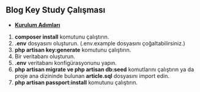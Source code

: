 ## Blog Key Study Çalışması

- <u><b>Kurulum Adımları</b></u>

<ol start="1">
<li><b>composer install</b> komutunu çalıştırın.</li>
<li><b>.env</b> dosyasını oluşturun. (.env.example dosyasını çoğaltabilirsiniz.)</li>
<li><b>php artisan key:generate</b> komutunu çalıştırın.</li>
<li>Bir veritabanı oluşturun.</li>
<li><b>.env</b> veritabanı konfigürasyonunu yapın.</li>
<li><b>php artisan migrate ve php artisan db:seed</b> komutlarını çalıştırın ya da proje ana dizininde bulunan <b>article.sql</b> dosyasını import edin.</li>
<li><b>php artisan passport:install</b> komutunu çalıştırın.</li>
</ol>


